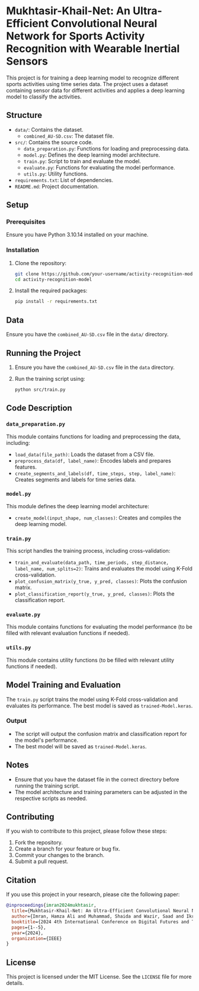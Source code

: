 # Mukhtasir-Khail-Net: An Ultra-Efficient Convolutional Neural Network for Sports Activity Recognition with Wearable Inertial Sensors

This project is for training a deep learning model to recognize different sports activities using time series data. The project uses a dataset containing sensor data for different activities and applies a deep learning model to classify the activities.

## Structure

- `data/`: Contains the dataset.
  - `combined_AU-SD.csv`: The dataset file.
- `src/`: Contains the source code.
  - `data_preparation.py`: Functions for loading and preprocessing data.
  - `model.py`: Defines the deep learning model architecture.
  - `train.py`: Script to train and evaluate the model.
  - `evaluate.py`: Functions for evaluating the model performance.
  - `utils.py`: Utility functions.
- `requirements.txt`: List of dependencies.
- `README.md`: Project documentation.

## Setup

### Prerequisites

Ensure you have Python 3.10.14 installed on your machine.

### Installation

1. Clone the repository:

    ```bash
    git clone https://github.com/your-username/activity-recognition-model.git
    cd activity-recognition-model
    ```

2. Install the required packages:

    ```bash
    pip install -r requirements.txt
    ```

## Data

Ensure you have the `combined_AU-SD.csv` file in the `data/` directory.

## Running the Project

1. Ensure you have the `combined_AU-SD.csv` file in the `data` directory.
2. Run the training script using:

    ```bash
    python src/train.py
    ```

## Code Description

### `data_preparation.py`

This module contains functions for loading and preprocessing the data, including:

- `load_data(file_path)`: Loads the dataset from a CSV file.
- `preprocess_data(df, label_name)`: Encodes labels and prepares features.
- `create_segments_and_labels(df, time_steps, step, label_name)`: Creates segments and labels for time series data.

### `model.py`

This module defines the deep learning model architecture:

- `create_model(input_shape, num_classes)`: Creates and compiles the deep learning model.

### `train.py`

This script handles the training process, including cross-validation:

- `train_and_evaluate(data_path, time_periods, step_distance, label_name, num_splits=2)`: Trains and evaluates the model using K-Fold cross-validation.
- `plot_confusion_matrix(y_true, y_pred, classes)`: Plots the confusion matrix.
- `plot_classification_report(y_true, y_pred, classes)`: Plots the classification report.

### `evaluate.py`

This module contains functions for evaluating the model performance (to be filled with relevant evaluation functions if needed).

### `utils.py`

This module contains utility functions (to be filled with relevant utility functions if needed).

## Model Training and Evaluation

The `train.py` script trains the model using K-Fold cross-validation and evaluates its performance. The best model is saved as `trained-Model.keras`.

### Output

- The script will output the confusion matrix and classification report for the model's performance.
- The best model will be saved as `trained-Model.keras`.

## Notes

- Ensure that you have the dataset file in the correct directory before running the training script.
- The model architecture and training parameters can be adjusted in the respective scripts as needed.

## Contributing

If you wish to contribute to this project, please follow these steps:

1. Fork the repository.
2. Create a branch for your feature or bug fix.
3. Commit your changes to the branch.
4. Submit a pull request.

## Citation

If you use this project in your research, please cite the following paper:

```bibtex
@inproceedings{imran2024mukhtasir,
  title={Mukhtasir-Khail-Net: An Ultra-Efficient Convolutional Neural Network for Sports Activity Recognition with Wearable Inertial Sensors},
  author={Imran, Hamza Ali and Muhammad, Shaida and Wazir, Saad and Ikram, Ataul Aziz and Arshad, Obaidullah},
  booktitle={2024 4th International Conference on Digital Futures and Transformative Technologies (ICoDT2)},
  pages={1--5},
  year={2024},
  organization={IEEE}
}
```

## License

This project is licensed under the MIT License. See the `LICENSE` file for more details.
